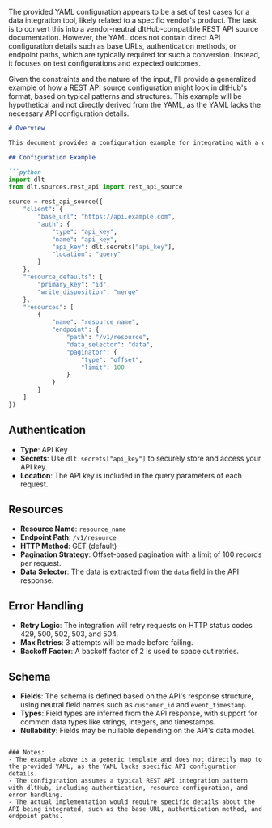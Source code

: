 The provided YAML configuration appears to be a set of test cases for a data integration tool, likely related to a specific vendor's product. The task is to convert this into a vendor-neutral dltHub-compatible REST API source documentation. However, the YAML does not contain direct API configuration details such as base URLs, authentication methods, or endpoint paths, which are typically required for such a conversion. Instead, it focuses on test configurations and expected outcomes.

Given the constraints and the nature of the input, I'll provide a generalized example of how a REST API source configuration might look in dltHub's format, based on typical patterns and structures. This example will be hypothetical and not directly derived from the YAML, as the YAML lacks the necessary API configuration details.

```markdown
# Overview

This document provides a configuration example for integrating with a generic third-party analytics API using dltHub's REST API source. The integration supports various data formats and includes error handling and pagination strategies.

## Configuration Example

```python
import dlt
from dlt.sources.rest_api import rest_api_source

source = rest_api_source({
    "client": {
        "base_url": "https://api.example.com",
        "auth": {
            "type": "api_key",
            "name": "api_key",
            "api_key": dlt.secrets["api_key"],
            "location": "query"
        }
    },
    "resource_defaults": {
        "primary_key": "id",
        "write_disposition": "merge"
    },
    "resources": [
        {
            "name": "resource_name",
            "endpoint": {
                "path": "/v1/resource",
                "data_selector": "data",
                "paginator": {
                    "type": "offset",
                    "limit": 100
                }
            }
        }
    ]
})
```

## Authentication

- **Type**: API Key
- **Secrets**: Use `dlt.secrets["api_key"]` to securely store and access your API key.
- **Location**: The API key is included in the query parameters of each request.

## Resources

- **Resource Name**: `resource_name`
- **Endpoint Path**: `/v1/resource`
- **HTTP Method**: GET (default)
- **Pagination Strategy**: Offset-based pagination with a limit of 100 records per request.
- **Data Selector**: The data is extracted from the `data` field in the API response.

## Error Handling

- **Retry Logic**: The integration will retry requests on HTTP status codes 429, 500, 502, 503, and 504.
- **Max Retries**: 3 attempts will be made before failing.
- **Backoff Factor**: A backoff factor of 2 is used to space out retries.

## Schema

- **Fields**: The schema is defined based on the API's response structure, using neutral field names such as `customer_id` and `event_timestamp`.
- **Types**: Field types are inferred from the API response, with support for common data types like strings, integers, and timestamps.
- **Nullability**: Fields may be nullable depending on the API's data model.

```

### Notes:
- The example above is a generic template and does not directly map to the provided YAML, as the YAML lacks specific API configuration details.
- The configuration assumes a typical REST API integration pattern with dltHub, including authentication, resource configuration, and error handling.
- The actual implementation would require specific details about the API being integrated, such as the base URL, authentication method, and endpoint paths.